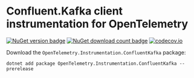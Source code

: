 # Confluent.Kafka client instrumentation for OpenTelemetry

[![NuGet version badge](https://img.shields.io/nuget/v/OpenTelemetry.Instrumentation.ConfluentKafka)](https://www.nuget.org/packages/OpenTelemetry.Instrumentation.ConfluentKafka)
[![NuGet download count badge](https://img.shields.io/nuget/dt/OpenTelemetry.Instrumentation.ConfluentKafka)](https://www.nuget.org/packages/OpenTelemetry.Instrumentation.ConfluentKafka)
[![codecov.io](https://codecov.io/gh/open-telemetry/opentelemetry-dotnet-contrib/branch/main/graphs/badge.svg?flag=unittests-Instrumentation.ConfluentKafka)](https://app.codecov.io/gh/open-telemetry/opentelemetry-dotnet-contrib?flags[0]=unittests-Instrumentation.ConfluentKafka)

Download the `OpenTelemetry.Instrumentation.ConfluentKafka` package:

```shell
dotnet add package OpenTelemetry.Instrumentation.ConfluentKafka --prerelease
```
